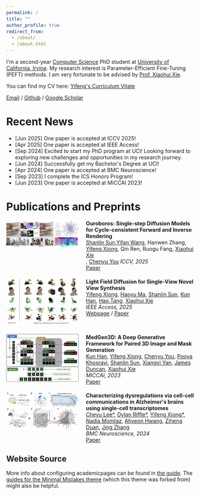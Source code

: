 ```yaml
---
permalink: /
title: ""
author_profile: true
redirect_from: 
  - /about/
  - /about.html
---
```


I'm a second-year [Computer Science](https://cs.ics.uci.edu/) PhD student at [University of California, Irvine](https://uci.edu/). My research interest is Parameter-Efficient Fine-Tuning (PEFT) methods. I am very fortunate to be advised by [Prof. Xiaohui Xie](https://ics.uci.edu/~xhx/).

You can find my CV here: [Yifeng's Curriculum Vitate](../assets/CV.pdf)

[Email](yifengx4@uci.edu) / [Github](https://github.com/Yuukino22) / [Google Scholar](https://scholar.google.com/citations?user=GP8K3jAAAAAJ&hl=en)

Recent News
======
- \[Jun 2025\] One paper is accepted at ICCV 2025!
- \[Apr 2025\] One paper is accepted at IEEE Access!
- \[Sep 2024\] Excited to start my PhD program at UCI! Looking forward to exploring new challenges and opportunities in my research journey.
- \[Jun 2024\] Successfully get my Bachelor's Degree at UCI!
- \[Apr 2024\] One paper is accepted at BMC Neuroscience!
- \[Sep 2023\] I complete the ICS Honors Program!
- \[Jun 2023\] One paper is accepted at MICCAI 2023!

Publications and Preprints
======
<div style="display: flex; margin-bottom: 20px;">
  <div style="flex: 40%; padding-right: 20px;">
    <img src="../assets/ouroboros.pdf" alt="Paper 1" style="width: 100%;">
  </div>
  <div style="flex: 60%;">
    <strong>Ouroboros: Single-step Diffusion Models for Cycle-consistent Forward and Inverse Rendering</strong><br>
    <a href="https://siwensun.github.io/">Shanlin Sun</a>,<a href="https://yfwang.me/">Yifan Wang</a>, Hanwen Zhang, <a href="https://yuukino22.github.io/">Yifeng Xiong</a>, Qin Ren, Ruogu Fang, <a href="https://ics.uci.edu/~xhx/">Xiaohui Xie</a><br>, <a href="https://chenyuyou.me/">Chenyu You</a>
    <em>ICCV, 2025</em><br>
    <a href="https://arxiv.org/abs/2508.14461">Paper</a>
  </div>
</div>

<div style="display: flex; margin-bottom: 20px;">
  <div style="flex: 40%; padding-right: 20px;">
    <img src="../assets/lfd.png" alt="Paper 1" style="width: 100%;">
  </div>
  <div style="flex: 60%;">
    <strong>Light Field Diffusion for Single-View Novel View Synthesis</strong><br>
    <a href="https://yuukino22.github.io/">Yifeng Xiong</a>, <a href="https://ics.uci.edu/~haoyum3">Haoyu Ma</a>, <a href="https://scholar.google.com/citations?user=c6wKvwgAAAAJ&hl=en">Shanlin Sun</a>, <a href="https://scholar.google.com/citations?user=GdIW8DUAAAAJ&hl=en">Kun Han</a>, <a href="https://scholar.google.com/citations?user=2X3D1-4AAAAJ&hl=en">Hao Tang</a>, <a href="https://ics.uci.edu/~xhx/">Xiaohui Xie</a><br>
    <em>IEEE Access, 2025</em><br>
    <a href="https://lightfielddiffusion.github.io/">Webpage</a> / <a href="https://ieeexplore.ieee.org/document/10973615">Paper</a>
  </div>
</div>

<div style="display: flex; margin-bottom: 20px;">
  <div style="flex: 40%; padding-right: 20px;">
    <img src="../assets/medgen3d.png" alt="Paper 2" style="width: 100%;">
  </div>
  <div style="flex: 60%;">
    <strong>MedGen3D: A Deep Generative Framework for Paired 3D Image and Mask Generation</strong><br>
    <a href="https://scholar.google.com/citations?user=GdIW8DUAAAAJ&hl=en">Kun Han</a>, <a href="https://yuukino22.github.io/">Yifeng Xiong</a>, <a href="https://chenyuyou.me/">Chenyu You</a>, 
    <a href="https://khosravipooya.com/">Pooya Khosravi</a>, <a href="https://scholar.google.com/citations?user=c6wKvwgAAAAJ&hl=en">Shanlin Sun</a>, <a href="https://scholar.google.com/citations?user=-feNPnkAAAAJ&hl=en">Xiangyi Yan</a>, <a href="https://medicine.yale.edu/profile/james-duncan/">James Duncan</a>, <a href="https://ics.uci.edu/~xhx/">Xiaohui Xie</a><br>
    <em>MICCAI, 2023</em><br>
    <a href="https://link.springer.com/chapter/10.1007/978-3-031-43907-0_72">Paper</a>
  </div>
</div>

<div style="display: flex; margin-bottom: 20px;">
  <div style="flex: 40%; padding-right: 20px;">
    <img src="../assets/alz.png" alt="Paper 1" style="width: 100%;">
  </div>
  <div style="flex: 60%;">
    <strong>Characterizing dysregulations via cell-cell communications in Alzheimer's brains using single-cell transcriptomes</strong><br>
    <a href="https://www.chewyjoey.net//">Cheyu Lee*</a>, <a href="https://scholar.google.com/citations?user=J19aMB4AAAAJ&hl=en">Dylan Riffle*</a>, <a href="https://yuukino22.github.io/">Yifeng Xiong*</a>, <a href="https://www.linkedin.com/in/nadia-momtaz/">Nadia Momtaz</a>, <a href="https://scholar.google.com/citations?user=Jijz0aUAAAAJ&hl=en">Ahyeon Hwang</a>, <a href="https://zihengduan.cn/">Ziheng Duan</a>, <a href="https://ics.uci.edu/~jingz31/">Jing Zhang</a><br>
    <em>BMC Neuroscience, 2024</em><br>
    <a href="https://bmcneurosci.biomedcentral.com/articles/10.1186/s12868-024-00867-y">Paper</a>
  </div>
</div>

Website Source
------
More info about configuring academicpages can be found in [the guide](https://academicpages.github.io/markdown/). The [guides for the Minimal Mistakes theme](https://mmistakes.github.io/minimal-mistakes/docs/configuration/) (which this theme was forked from) might also be helpful.
